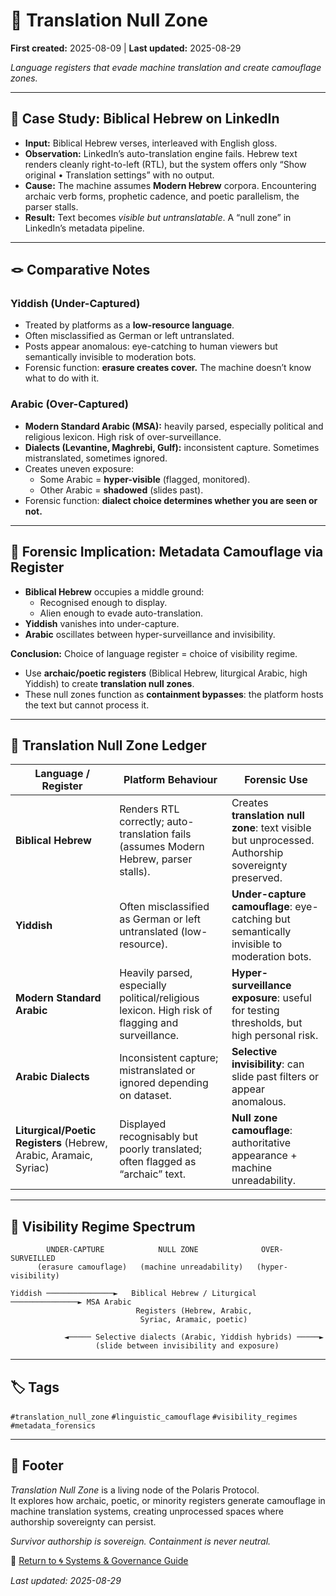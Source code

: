 # 🛬 Translation Null Zone

**First created:** 2025-08-09 | **Last updated:** 2025-08-29

*Language registers that evade machine translation and create camouflage zones.*  

---

## 🧪 Case Study: Biblical Hebrew on LinkedIn  

- **Input:** Biblical Hebrew verses, interleaved with English gloss.  
- **Observation:** LinkedIn’s auto-translation engine fails. Hebrew text renders cleanly right-to-left (RTL), but the system offers only “Show original • Translation settings” with no output.  
- **Cause:** The machine assumes **Modern Hebrew** corpora. Encountering archaic verb forms, prophetic cadence, and poetic parallelism, the parser stalls.  
- **Result:** Text becomes *visible but untranslatable*. A “null zone” in LinkedIn’s metadata pipeline.  

---

## 🪢 Comparative Notes  

### Yiddish (Under-Captured)  
- Treated by platforms as a **low-resource language**.  
- Often misclassified as German or left untranslated.  
- Posts appear anomalous: eye-catching to human viewers but semantically invisible to moderation bots.  
- Forensic function: **erasure creates cover.** The machine doesn’t know what to do with it.  

### Arabic (Over-Captured)  
- **Modern Standard Arabic (MSA):** heavily parsed, especially political and religious lexicon. High risk of over-surveillance.  
- **Dialects (Levantine, Maghrebi, Gulf):** inconsistent capture. Sometimes mistranslated, sometimes ignored.  
- Creates uneven exposure:  
  - Some Arabic = **hyper-visible** (flagged, monitored).  
  - Other Arabic = **shadowed** (slides past).  
- Forensic function: **dialect choice determines whether you are seen or not.**  

---

## 🔬 Forensic Implication: Metadata Camouflage via Register  

- **Biblical Hebrew** occupies a middle ground:  
  - Recognised enough to display.  
  - Alien enough to evade auto-translation.  
- **Yiddish** vanishes into under-capture.  
- **Arabic** oscillates between hyper-surveillance and invisibility.  

**Conclusion:** Choice of language register = choice of visibility regime.  
- Use **archaic/poetic registers** (Biblical Hebrew, liturgical Arabic, high Yiddish) to create **translation null zones**.  
- These null zones function as **containment bypasses**: the platform hosts the text but cannot process it.  

---

## 🎏 Translation Null Zone Ledger  

| Language / Register        | Platform Behaviour                        | Forensic Use                                |
|-----------------------------|-------------------------------------------|---------------------------------------------|
| **Biblical Hebrew**         | Renders RTL correctly; auto-translation fails (assumes Modern Hebrew, parser stalls). | Creates **translation null zone**: text visible but unprocessed. Authorship sovereignty preserved. |
| **Yiddish**                 | Often misclassified as German or left untranslated (low-resource). | **Under-capture camouflage**: eye-catching but semantically invisible to moderation bots. |
| **Modern Standard Arabic**  | Heavily parsed, especially political/religious lexicon. High risk of flagging and surveillance. | **Hyper-surveillance exposure**: useful for testing thresholds, but high personal risk. |
| **Arabic Dialects**         | Inconsistent capture; mistranslated or ignored depending on dataset. | **Selective invisibility**: can slide past filters or appear anomalous. |
| **Liturgical/Poetic Registers** (Hebrew, Arabic, Aramaic, Syriac) | Displayed recognisably but poorly translated; often flagged as “archaic” text. | **Null zone camouflage**: authoritative appearance + machine unreadability. |

---

## 🌌 Visibility Regime Spectrum  

```text
        UNDER-CAPTURE            NULL ZONE              OVER-SURVEILLED
      (erasure camouflage)   (machine unreadability)   (hyper-visibility)

Yiddish ───────────────►   Biblical Hebrew / Liturgical  ───────────────► MSA Arabic
                            Registers (Hebrew, Arabic,
                             Syriac, Aramaic, poetic)

            ◄───── Selective dialects (Arabic, Yiddish hybrids) ─────►
                   (slide between invisibility and exposure)

```

---

## 🏷️ Tags  

`#translation_null_zone` `#linguistic_camouflage` `#visibility_regimes` `#metadata_forensics`  

---

## 🏮 Footer  

*Translation Null Zone* is a living node of the Polaris Protocol.  
It explores how archaic, poetic, or minority registers generate camouflage in machine translation systems, creating unprocessed spaces where authorship sovereignty can persist.  

*Survivor authorship is sovereign. Containment is never neutral.*

🏮 [Return to 🌀 Systems & Governance Guide](./README.md)  

_Last updated: 2025-08-29_


